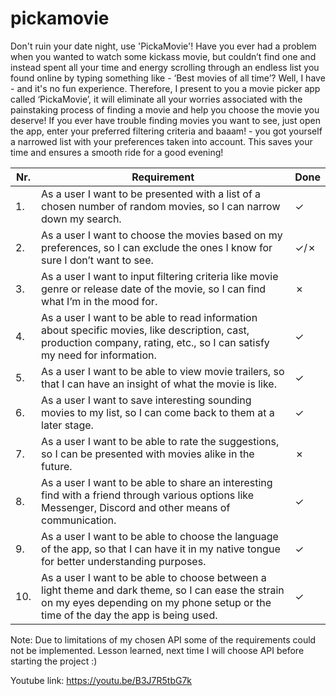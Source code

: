# pickamovie

Don't ruin your date night, use 'PickaMovie'!
Have you ever had a problem when you wanted to watch some kickass movie, but couldn’t find one and instead spent all your time and energy scrolling through 
an endless list you found online by typing something like - ‘Best movies of all time’? Well, I have - and it's no fun experience. Therefore, I present to you 
a movie picker app called ‘PickaMovie’, it will eliminate all your worries associated with the painstaking process of finding a movie and help you choose the
movie you deserve! If you ever have trouble finding movies you want to see, just open the app, enter your preferred filtering criteria and baaam! - you got 
yourself a narrowed list with your preferences taken into account. This saves your time and ensures a smooth ride for a good evening!

| Nr. | Requirement | Done |
|-----|-------------|------|
| 1.  | As a user I want to be presented with a list of a chosen number of random movies, so I can narrow down my search. | ✓ |
| 2.  | As a user I want to choose the movies based on my preferences, so I can exclude the ones I know for sure I don’t want to see. | ✓/✗ |
| 3.  | As a user I want to input filtering criteria like movie genre or release date of the movie, so I can find what I’m in the mood for. | ✗ |
| 4.  | As a user I want to be able to read information about specific movies, like description, cast, production company, rating, etc., so I can satisfy my need for information. | ✓ |
| 5.  | As a user I want to be able to view movie trailers, so that I can have an insight of what the movie is like. | ✓ |
| 6.  | As a user I want to save interesting sounding movies to my list, so I can come back to them at a later stage. | ✓ |
| 7.  | As a user I want to be able to rate the suggestions, so I can be presented with movies alike in the future. | ✗ |
| 8.  | As a user I want to be able to share an interesting find with a friend through various options like Messenger, Discord and other means of communication. | ✓ |
| 9.  | As a user I want to be able to choose the language of the app, so that I can have it in my native tongue for better understanding purposes. | ✓ |
| 10. | As a user I want to be able to choose between a light theme and dark theme, so I can ease the strain on my eyes depending on my phone setup or the time of the day the app is being used. | ✓ |

Note: Due to limitations of my chosen API some of the requirements could not be implemented. Lesson learned, next time I will choose API before starting the project :)

Youtube link: https://youtu.be/B3J7R5tbG7k

